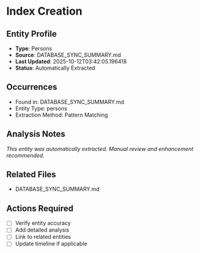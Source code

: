 # Index Creation

## Entity Profile
- **Type**: Persons
- **Source**: DATABASE_SYNC_SUMMARY.md
- **Last Updated**: 2025-10-12T03:42:05.196418
- **Status**: Automatically Extracted

## Occurrences
- Found in: DATABASE_SYNC_SUMMARY.md
- Entity Type: persons
- Extraction Method: Pattern Matching

## Analysis Notes
*This entity was automatically extracted. Manual review and enhancement recommended.*

## Related Files
- DATABASE_SYNC_SUMMARY.md

## Actions Required
- [ ] Verify entity accuracy
- [ ] Add detailed analysis
- [ ] Link to related entities
- [ ] Update timeline if applicable
